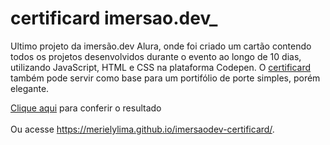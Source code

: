 # certificard imersao.dev_
Ultimo projeto da imersão.dev Alura, onde foi criado um cartão contendo todos os projetos desenvolvidos durante o evento ao longo de 10 dias, utilizando JavaScript, HTML e CSS na plataforma Codepen. O [certificard](https://merielylima.github.io/imersaodev-certificard/) também pode servir como base para um portifólio de porte simples, porém elegante.

[Clique aqui](https://merielylima.github.io/imersaodev-certificard/) para conferir o resultado <br> <br>
Ou acesse https://merielylima.github.io/imersaodev-certificard/.
